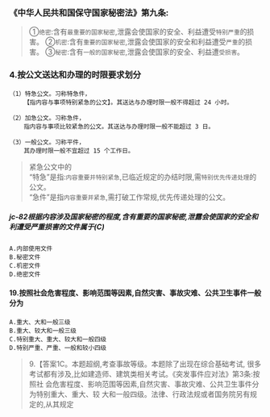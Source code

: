 ### 《中华人民共和国保守国家秘密法》第九条:
>   ①`绝密`:含有`最重要的国家秘密`,泄露会使国家的安全、利益遭受`特别严重`的损害。
>   ②`机密`:含有`重要的国家秘密`,泄露会使国家的安全和利益遭受`严重`的损害。
>   ③`秘密`:含有`一般的国家秘密`,泄露会使国家的安全、利益遭`受损害`。

### 4.按公文送达和办理的时限要求划分
    （1）特急公文。习称特急件，
        【指内容与事项特别紧急的公文】。其送达与办理时限一般不得超过 24 小时。
        
    （2）加急公文。习称急件，
        指内容与事项比较紧急的公文。其送达与办理时限一般不能超过 3 日。
        
    （3）一般公文。习称平件，
        其办理时限一般不宜超过 15 个工作日。
        
>   紧急公文中的    
        “特急”是指:`内容重要并特别紧急`,已临近规定的办结时限,需`特别优先传递处理`的公文。      
>   “急件”是指`内容重要并紧急`,需打破工作常规,优先传递处理的公文。      

##### jc-82根据内容涉及国家秘密的程度,含有重要的国家秘密,泄露会使国家的安全和利遭受严重损害的文件属于(C)
    A.内部使用文件
    B.秘密文件
    C.机密文件
    D.绝密文件

#### 19.按照社会危害程度、影响范围等因素,自然灾害、事故灾难、公共卫生事件一般分为
    A.重大、大和一般三级
    B.重大、较大和一般三级
    C.特别重大、重大、较大和一般四级
    D.特别严重、严重、一般和较小四级
>   9.【答案1C。本题超纲,考查事故等级。本题除了出现在综合基础考试,
    很多考试都有涉及,比如建造师、建筑类相关考试。《突发事件应对法》第3条:按照社
    会危害程度、影响范围等因素,自然灾害、事故灾难、公共卫生事件分为特别重大、重大、较
    大和一般四级。法律、行政法规或者国务院另有规定的,从其规定
    